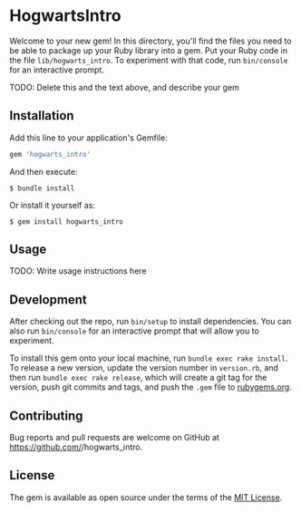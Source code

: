 # HogwartsIntro

Welcome to your new gem! In this directory, you'll find the files you need to be able to package up your Ruby library into a gem. Put your Ruby code in the file `lib/hogwarts_intro`. To experiment with that code, run `bin/console` for an interactive prompt.

TODO: Delete this and the text above, and describe your gem

## Installation

Add this line to your application's Gemfile:

```ruby
gem 'hogwarts_intro'
```

And then execute:

    $ bundle install

Or install it yourself as:

    $ gem install hogwarts_intro

## Usage

TODO: Write usage instructions here

## Development

After checking out the repo, run `bin/setup` to install dependencies. You can also run `bin/console` for an interactive prompt that will allow you to experiment.

To install this gem onto your local machine, run `bundle exec rake install`. To release a new version, update the version number in `version.rb`, and then run `bundle exec rake release`, which will create a git tag for the version, push git commits and tags, and push the `.gem` file to [rubygems.org](https://rubygems.org).

## Contributing

Bug reports and pull requests are welcome on GitHub at https://github.com/<github username>/hogwarts_intro.


## License

The gem is available as open source under the terms of the [MIT License](https://opensource.org/licenses/MIT).
